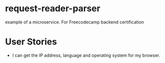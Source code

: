 # request-reader-parser
example of a microservice. For Freecodecamp backend certification

# User Stories
- I can get the IP address, language and operating system for my browser.
